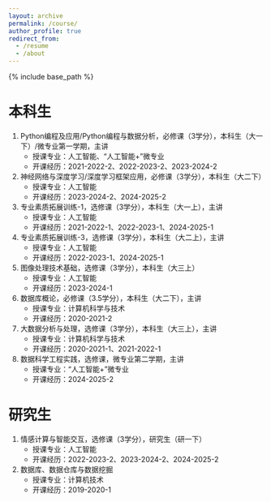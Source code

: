 ```yaml
---
layout: archive
permalink: /course/
author_profile: true
redirect_from:
  - /resume
  - /about
---
```


{% include base_path %}

本科生
=
1. Python编程及应用/Python编程与数据分析，必修课（3学分），本科生（大一下）/微专业第一学期，主讲
    - 授课专业：人工智能、“人工智能+”微专业
    - 开课经历：2021-2022-2、2022-2023-2、2023-2024-2
2. 神经网络与深度学习/深度学习框架应用，必修课（3学分），本科生（大二下）
    - 授课专业：人工智能
    - 开课经历：2023-2024-2、2024-2025-2
3. 专业素质拓展训练-1，选修课（3学分），本科生（大一上），主讲
    - 授课专业：人工智能
    - 开课经历：2021-2022-1、2022-2023-1、2024-2025-1
4. 专业素质拓展训练-3，选修课（3学分），本科生（大二上），主讲
    - 授课专业：人工智能
    - 开课经历：2022-2023-1、2024-2025-1
5. 图像处理技术基础，选修课（3学分），本科生（大三上）
    - 授课专业：人工智能
    - 开课经历：2023-2024-1
6. 数据库概论，必修课（3.5学分），本科生（大二下），主讲
    - 授课专业：计算机科学与技术
    - 开课经历：2020-2021-2
7. 大数据分析与处理，选修课（3学分），本科生（大三上），主讲
    - 授课专业：计算机科学与技术
    - 开课经历：2020-2021-1、2021-2022-1
8. 数据科学工程实践，选修课，微专业第二学期，主讲
    - 授课专业：“人工智能+”微专业
    - 开课经历：2024-2025-2

研究生
=
1. 情感计算与智能交互，选修课（3学分），研究生（研一下）
    - 授课专业：人工智能
    - 开课经历：2022-2023-2、2023-2024-2、2024-2025-2
2. 数据库、数据仓库与数据挖掘
    - 授课专业：计算机技术
    - 开课经历：2019-2020-1
